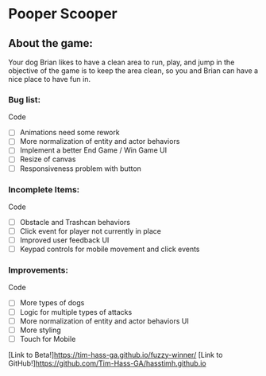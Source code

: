 # Pooper Scooper

## About the game:
Your dog Brian likes to have a clean area to run, play, and jump in
the objective of the game is to keep the area clean, so you and
Brian can have a nice place to have fun in.

### Bug list:
Code
- [ ] Animations need some rework
- [ ] More normalization of entity and actor behaviors
- [ ] Implement a better End Game / Win Game
UI
- [ ] Resize of canvas
- [ ] Responsiveness problem with button

### Incomplete Items:
Code
- [ ] Obstacle and Trashcan behaviors
- [ ] Click event for player not currently in place
- [ ] Improved user feedback
UI
- [ ] Keypad controls for mobile movement and click events

### Improvements:
Code
- [ ] More types of dogs
- [ ] Logic for multiple types of attacks
- [ ] More normalization of entity and actor behaviors
UI
- [ ] More styling  
- [ ] Touch for Mobile

[Link to Beta!]https://tim-hass-ga.github.io/fuzzy-winner/
[Link to GitHub!]https://github.com/Tim-Hass-GA/hasstimh.github.io
<!-- [link to Google!](http://google.com) -->

